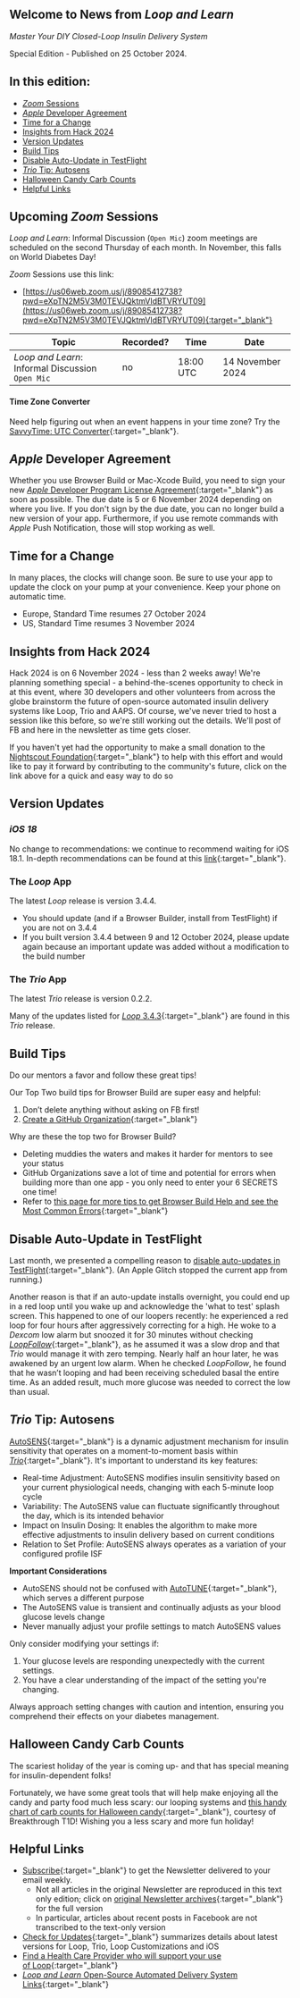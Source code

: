 ## Welcome to News from&nbsp;_<span translate="no">Loop and Learn</span>_

_Master Your DIY Closed-Loop Insulin Delivery System_

Special Edition - Published on 25 October 2024.

## In this edition:

* [*Zoom* Sessions](#upcoming-zoom-sessions)
* [*Apple* Developer Agreement](#apple-developer-agreement)
* [Time for a Change](#time-for-a-change)
* [Insights from Hack 2024](#insights-from-hack-2024)
* [Version Updates](#version-updates)
* [Build Tips](#build-tips)
* [Disable Auto-Update in TestFlight](#disable-auto-update-in-testflight)
* [*Trio* Tip: Autosens](#trio-tip-autosens)
* [Halloween Candy Carb Counts](#halloween-candy-carb-counts)
* [Helpful Links](#helpful-links)


## Upcoming *Zoom* Sessions

_<span translate="no">Loop and Learn</span>_: Informal Discussion (`Open Mic`) zoom meetings are scheduled on the second Thursday of each month. In November, this falls on World Diabetes Day!

*Zoom* Sessions use this link:

* [https://us06web.zoom.us/j/89085412738?pwd=eXpTN2M5V3M0TEVJQktmVldBTVRYUT09](https://us06web.zoom.us/j/89085412738?pwd=eXpTN2M5V3M0TEVJQktmVldBTVRYUT09){:target="_blank"}

| Topic | Recorded? | Time | Date |
| - | - | - | - |
| _<span translate="no">Loop and Learn</span>_: Informal Discussion<br>`Open Mic` | no | 18:00 UTC | 14 November 2024 |

#### Time Zone Converter

Need help figuring out when an event happens in your time zone? Try the [SavvyTime: UTC Converter](https://savvytime.com/converter/utc){:target="_blank"}.

## *Apple* Developer Agreement

Whether you use Browser Build or Mac-Xcode Build, you need to sign your new [*Apple* Developer Program License Agreement](https://developer.apple.com/support/terms/apple-developer-program-license-agreement/){:target="_blank"} as soon as possible. The due date is 5 or 6 November 2024 depending on where you live. If you don't sign by the due date, you can no longer build a new version of your app. Furthermore, if you use remote commands with *Apple* Push Notification, those will stop working as well.

## Time for a Change

In many places, the clocks will change soon.  Be sure to use your app to update the clock on your pump at your convenience. Keep your phone on automatic time.

* Europe, Standard Time resumes 27 October 2024
* US, Standard Time resumes 3 November 2024

## Insights from Hack 2024

Hack 2024 is on 6 November 2024 - less than 2 weeks away! We're planning something special - a behind-the-scenes opportunity to check in at this event, where 30 developers and other volunteers from across the globe brainstorm the future of open-source automated insulin delivery systems like Loop, Trio and AAPS. Of course, we've never tried to host a session like this before, so we're still working out the details. We'll post of FB and here in the newsletter as time gets closer.

If you haven't yet had the opportunity to make a small donation to the [Nightscout Foundation](https://www.nightscoutfoundation.org/new-products/direct-donation-apa26){:target="_blank"} to help with this effort and would like to pay it forward by contributing to the community's future, click on the link above for a quick and easy way to do so

## Version Updates

### *iOS 18*

No change to recommendations: we continue to recommend waiting for iOS 18.1. In-depth recommendations can be found at this [link](edition/2024-10-06.md#ios-update){:target="_blank"}.

### The *Loop* App

The latest *Loop* release is version 3.4.4.

* You should update (and if a Browser Builder, install from TestFlight) if you are not on 3.4.4
* If you built version 3.4.4 between 9 and 12 October 2024, please update again because an important update was added without a modification to the build number

### The *Trio* App

The latest *Trio* release is version 0.2.2.

Many of the updates listed for [*Loop* 3.4.3](https://loopkit.github.io/loopdocs/version/releases/#loop-v343){:target="_blank"} are found in this *Trio* release.

## Build Tips

Do our mentors a favor and follow these great tips!

Our Top Two build tips for Browser Build are super easy and helpful:

1. Don’t delete anything without asking on FB first!
2. [Create a GitHub Organization](https://loopkit.github.io/loopdocs/browser/other-apps/#use-a-github-organization-account){:target="_blank"}

Why are these the top two for Browser Build?

* Deleting muddies the waters and makes it harder for mentors to see your status
* GitHub Organizations save a lot of time and potential for errors when building more than one app - you only need to enter your 6 SECRETS one time!
* Refer to [this page for more tips to get Browser Build Help and see the Most Common Errors](https://loopkit.github.io/loopdocs/browser/bb-errors/#help-with-errors){:target="_blank"}

## Disable Auto-Update in TestFlight

Last month, we presented a compelling reason to [disable auto-updates in TestFlight](https://loopkit.github.io/loopdocs/browser/phone-install/#recommendation){:target="_blank"}. (An Apple Glitch stopped the current app from running.)

Another reason is that if an auto-update installs overnight, you could end up in a red loop until you wake up and acknowledge the 'what to test' splash screen. This happened to one of our loopers recently: he experienced a red loop for four hours after aggressively correcting for a high. He woke to a *Dexcom* low alarm but snoozed it for 30 minutes without checking [*LoopFollow*](https://www.loopandlearn.org/loop-follow/){:target="_blank"}, as he assumed it was a slow drop and that *Trio* would manage it with zero temping. Nearly half an hour later, he was awakened by an urgent low alarm. When he checked *LoopFollow*, he found that he wasn’t looping and had been receiving scheduled basal the entire time. As an added result, much more glucose was needed to correct the low than usual.

## *Trio* Tip: Autosens

[AutoSENS](https://docs.diy-trio.org/en/latest/settings/configuration/concepts/autosens-dynamic.html#autosens){:target="_blank"} is a dynamic adjustment mechanism for insulin sensitivity that operates on a moment-to-moment basis within [*Trio*](https://docs.diy-trio.org/en/latest/index.html){:target="_blank"}. It's important to understand its key features:

* Real-time Adjustment: AutoSENS modifies insulin sensitivity based on your current physiological needs, changing with each 5-minute loop cycle
* Variability: The AutoSENS value can fluctuate significantly throughout the day, which is its intended behavior
* Impact on Insulin Dosing: It enables the algorithm to make more effective adjustments to insulin delivery based on current conditions
* Relation to Set Profile: AutoSENS always operates as a variation of your configured profile ISF

**Important Considerations**

* AutoSENS should not be confused with [AutoTUNE](https://docs.diy-trio.org/en/latest/settings/configuration/autotune.html#autotune){:target="_blank"}, which serves a different purpose
* The AutoSENS value is transient and continually adjusts as your blood glucose levels change
* Never manually adjust your profile settings to match AutoSENS values

Only consider modifying your settings if:

1. Your glucose levels are responding unexpectedly with the current settings.
2. You have a clear understanding of the impact of the setting you're changing.

Always approach setting changes with caution and intention, ensuring you comprehend their effects on your diabetes management.

## Halloween Candy Carb Counts

The scariest holiday of the year is coming up- and that has special meaning for insulin-dependent folks!

Fortunately, we have some great tools that will help make enjoying all the candy and party food much less
scary: our looping systems and [this handy chart of carb counts for Halloween candy](https://www.breakthrought1d.org/wp-content/uploads/2020/09/Halloween-candy-carb-counts.pdf){:target="_blank"}, courtesy of Breakthrough
T1D! Wishing you a less scary and more fun holiday!

## Helpful Links

* [Subscribe](https://www.loopandlearn.org/newsletter-signup/){:target="_blank"} to get the Newsletter delivered to your email weekly.
    * Not all articles in the original Newsletter are reproduced in this text only edition; click on [original Newsletter archives](https://www.loopandlearn.org/loop-and-learn-newsletter/){:target="_blank"} for the full version
    * In particular, articles about recent posts in Facebook are not transcribed to the text-only version
* [Check for Updates](https://www.loopandlearn.org/version-updates/){:target="_blank"} summarizes details about latest versions for Loop, Trio, Loop Customizations and iOS
* [Find a Health Care Provider who will support your use of&nbsp;<span translate="no">Loop</span>](https://www.loopandlearn.org/hcp-recommendations/){:target="_blank"}
* [_<span translate="no">Loop and Learn</span>_&nbsp;Open-Source Automated Delivery System Links](https://www.loopandlearn.org/resources/#os-aid){:target="_blank"}
